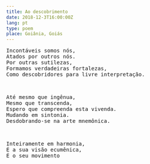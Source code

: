 ```yaml
---
title: Ao descobrimento
date: 2018-12-3T16:00:00Z
lang: pt
type: poem
place: Goiânia, Goiás
---
```


<pre>
Incontáveis somos nós,
Atados por outros nós.
Por outras sutilezas,
Formamos verdadeiras fortalezas,
Como descobridores para livre interpretação.
</pre>

<br/>

<pre>
Até mesmo que ingênua,
Mesmo que transcenda,
Espero que compreenda esta vivenda.
Mudando em sintonia.
Desdobrando-se na arte mnemônica.
</pre>

<br/>

<pre>
Inteiramente em harmonia,
É a sua visão ecumênica,
É o seu movimento
</pre>
